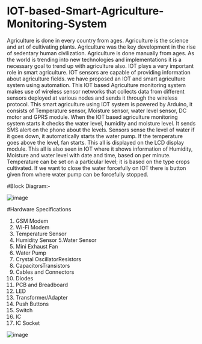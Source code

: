 # IOT-based-Smart-Agriculture-Monitoring-System

Agriculture is done in every country from ages. Agriculture is the science and art of 
cultivating plants. Agriculture was the key development in the rise of sedentary human 
civilization. Agriculture is done manually from ages. As the world is trending into new 
technologies and implementations it is a necessary goal to trend up with agriculture also. 
IOT plays a very important role in smart agriculture. IOT sensors are capable of providing 
information about agriculture fields. we have proposed an IOT and smart agriculture 
system using automation. This IOT based Agriculture monitoring system makes use of 
wireless sensor networks that collects data from different sensors deployed at various nodes 
and sends it through the wireless protocol. This smart agriculture using IOT system is 
powered by Arduino, it consists of Temperature sensor, Moisture sensor, water level sensor, 
DC motor and GPRS module. When the IOT based agriculture monitoring system starts it 
checks the water level, humidity and moisture level. It sends SMS alert on the phone about 
the levels. Sensors sense the level of water if it goes down, it automatically starts the water 
pump. If the temperature goes above the level, fan starts. This all is displayed on the LCD 
display module. This all is also seen in IOT where it shows information of Humidity, 
Moisture and water level with date and time, based on per minute. Temperature can be set 
on a particular level; it is based on the type crops cultivated. If we want to close the water 
forcefully on IOT there is button given from where water pump can be forcefully stopped.

#Block Diagram:-

![image](https://github.com/abhishekmangulkar/IOT-based-Smart-Agriculture-Monitoring-System/assets/125399029/02470fd8-58ca-47eb-afd5-a097171d047a)

#Hardware Specifications

1. GSM Modem
2.  Wi-Fi Modem
3. Temperature Sensor
4. Humidity Sensor
5.Water Sensor
6. Mini Exhaust Fan
7. Water Pump
8. Crystal OscillatorResistors
9. CapacitorsTransistors
10. Cables and Connectors
11. Diodes
12. PCB and Breadboard
13. LED
14. Transformer/Adapter
15. Push Buttons
16. Switch
17. IC
18. IC Socket

![image](https://github.com/abhishekmangulkar/IOT-based-Smart-Agriculture-Monitoring-System./assets/125399029/798b4aa0-15a9-4b0d-942e-698e9fa12bc0)

